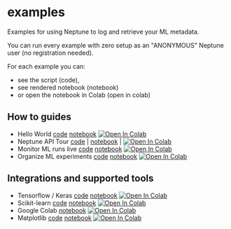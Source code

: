 # examples

Examples for using Neptune to log and retrieve your ML metadata. 

You can run every example with zero setup as an "ANONYMOUS" Neptune user (no registration needed).

For each example you can:
- see the script (code), 
- see rendered notebook (notebook) 
- or open the notebook in Colab (open in colab)

## How to guides

- Hello World [code](how-to-guides/hello-world/scripts/Neptune_hello_world.py) [notebook](how-to-guides/hello-world/notebooks/Neptune_hello_world.ipynb) [![Open In Colab](https://colab.research.google.com/assets/colab-badge.svg)](https://colab.research.google.com/github/neptune-ai/examples/blob/master/how-to-guides/hello-world/notebooks/Neptune_hello_world.ipynb)
- Neptune API Tour [code](./how-to-guides/how-it-works/scripts) | [notebook](how-to-guides/how-it-works/notebooks/Neptune_API_Tour.ipynb) | [![Open In Colab](https://colab.research.google.com/assets/colab-badge.svg)](https://colab.research.google.com/github/neptune-ai/examples/blob/master/how-to-guides/how-it-works/notebooks/Neptune_API_Tour.ipynb)
- Monitor ML runs live [code](how-to-guides/monitor-ml-runs/scripts/Monitor_ML_runs_live.py) [notebook](how-to-guides/monitor-ml-runs/notebooks/Monitor_ML_runs_live.ipynb) [![Open In Colab](https://colab.research.google.com/assets/colab-badge.svg)](https://colab.research.google.com/github/neptune-ai/examples/blob/master/how-to-guides/monitor-ml-runs/notebooks/Monitor_ML_runs_live.ipynb)
- Organize ML experiments [code](how-to-guides/organize-ml-experimentation/scripts/Organize_ML_runs.py) [notebook](how-to-guides/organize-ml-experimentation/notebooks/Organize_ML_runs.ipynb) [![Open In Colab](https://colab.research.google.com/assets/colab-badge.svg)](https://colab.research.google.com/github/neptune-ai/examples/blob/master/how-to-guides/organize-ml-experimentation/notebooks/Organize_ML_runs.ipynb)

## Integrations and supported tools 

- Tensorflow / Keras [code](./integrations-and-supported-tools/tensorflow-keras/scripts) [notebook](./integrations-and-supported-tools/tensorflow-keras/showcase/Neptune-TensorFlow-Keras.ipynb) [![Open In Colab](https://colab.research.google.com/assets/colab-badge.svg)](https://colab.research.google.com/github/neptune-ai/examples/blob/master/integrations-and-supported-tools/tensorflow-keras/showcase/Neptune-TensorFlow-Keras.ipynb)
- Scikit-learn [code](./integrations-and-supported-tools/sklearn/scripts) [notebook](./integrations-and-supported-tools/sklearn/docs/Neptune-Scikit-learn.ipynb) [![Open In Colab](https://colab.research.google.com/assets/colab-badge.svg)](https://colab.research.google.com/github/neptune-ai/examples/blob/master/integrations-and-supported-tools/sklearn/showcase/Neptune-Scikit-learn.ipynb)
- Google Colab [notebook](integrations-and-supported-tools/colab/Neptune_Colab.ipynb) [![Open In Colab](https://colab.research.google.com/assets/colab-badge.svg)](https://colab.research.google.com/github/neptune-ai/examples/blob/master/integrations-and-supported-tools/colab/Neptune_Colab.ipynb)
- Matplotlib [code](./integrations-and-supported-tools/matplotlib/scripts) [notebook](./integrations-and-supported-tools/matplotlib/notebooks/Neptune_Matplotlib_Support.ipynb) [![Open In Colab](https://colab.research.google.com/assets/colab-badge.svg)](https://colab.research.google.com/github/neptune-ai/examples/blob/master/integrations-and-supported-tools/matplotlib/notebooks/Neptune_Matplotlib_Support.ipynb)
